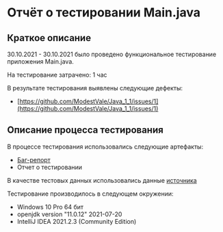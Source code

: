 # Отчёт о тестировании Main.java

## Краткое описание

30.10.2021 - 30.10.2021 было проведено функциональное тестирование приложения Main.java.

На тестирование затрачено: 1 час

В результате тестирования выявлены следующие дефекты:
* [https://github.com/ModestVale/Java_1_1/issues/1](https://github.com/ModestVale/Java_1_1/issues/1)

## Описание процесса тестирования

В процессе тестирования использовались следующие артефакты:
* [Баг-репорт](https://github.com/ModestVale/Java_1_1/issues/1)
* Отчет о тестировании 

В качестве тестовых данных использовались данные [источника](https://github.com/netology-code/javaqa-homeworks/blob/master/intro/MERGED.md)

Тестирование производилось в следующем окружении:
* Windows 10 Pro 64 бит
* openjdk version "11.0.12" 2021-07-20
* IntelliJ IDEA 2021.2.3 (Community Edition)
